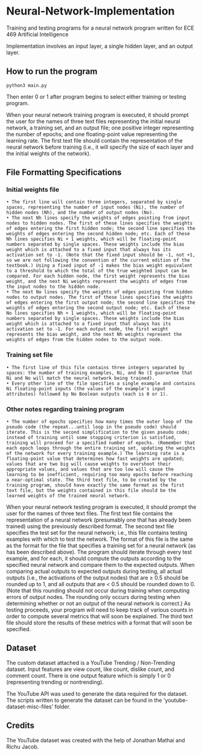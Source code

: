 # Neural-Network-Implementation
Training and testing programs for a neural network program written for ECE 469 Artificial Intelligence

Implementation involves an input layer, a single hidden layer, and an output layer.

## How to run the program

```
python3 main.py
```
Then enter 0 or 1 after program begins to select either training or testing program.

When your neural network training program is executed, it should prompt the user for the names of three text files representing the initial neural network, a training set, and an output file; one positive integer representing the number of epochs; and one floating-point value representing the learning rate. The first text file should contain the representation of the neural network before training (i.e., it will specify the size of each layer and the initial weights of the network). 

## File Formatting Specifications

### Initial weights file

    • The first line will contain three integers, separated by single spaces, representing the number of input nodes (Ni), the number of hidden nodes (Nh), and the number of output nodes (No).
    • The next Nh lines specify the weights of edges pointing from input nodes to hidden nodes. The first of these lines specifies the weights of edges entering the first hidden node; the second line specifies the weights of edges entering the second hidden node; etc. Each of these Nh lines specifies Ni + 1 weights, which will be floating-point numbers separated by single spaces. These weights include the bias weight which is attached to a fixed input that always has its activation set to -1. (Note that the fixed input should be -1, not +1, so we are not following the convention of the current edition of the textbook.) Using a fixed input of -1 makes the bias weight equivalent to a threshold to which the total of the true weighted input can be compared. For each hidden node, the first weight represents the bias weight, and the next Ni weights represent the weights of edges from the input nodes to the hidden node.
    • The next No lines specify the weights of edges pointing from hidden nodes to output nodes. The first of these lines specifies the weights of edges entering the first output node; the second line specifies the weights of edges entering the second output node; etc. Each of these No lines specifies Nh + 1 weights, which will be floating-point numbers separated by single spaces. These weights include the bias weight which is attached to a fixed input that always has its activation set to -1. For each output node, the first weight represents the bias weight, and the next Nh weights represent the weights of edges from the hidden nodes to the output node.



### Training set file
    • The first line of this file contains three integers separated by spaces: the number of training examples, Ni, and No (I guarantee that Ni and No will match the neural network being trained). 
    • Every other line of the file specifies a single example and contains Ni floating-point inputs (the values of the example's input attributes) followed by No Boolean outputs (each is 0 or 1). 

### Other notes regarding training program
    • The number of epochs specifies how many times the outer loop of the pseudo code (the repeat...until loop in the pseudo code) should iterate. This is the second simplification to the given pseudo code; instead of training until some stopping criterion is satisfied, training will proceed for a specified number of epochs. (Remember that each epoch loops through the entire training set, updating the weights of the network for every training example.) The learning rate is a floating-point value that determines how fast weights are updated; values that are two big will cause weights to overshoot their appropriate values, and values that are too low will cause the learning to be inefficient, requiring too many epochs before reaching a near-optimal state. The third text file, to be created by the training program, should have exactly the same format as the first text file, but the weights contained in this file should be the learned weights of the trained neural network.

When your neural network testing program is executed, it should prompt the user for the names of three text files. The first text file contains the representation of a neural network (presumably one that has already been trained) using the previously described format. The second text file specifies the test set for the neural network; i.e., this file contains testing examples with which to test the network. The format of this file is the same as the format for the file that specifies a training set for a neural network (as has been described above). The program should iterate through every test example, and for each, it should compute the outputs according to the specified neural network and compare them to the expected outputs. When comparing actual outputs to expected outputs during testing, all actual outputs (i.e., the activations of the output nodes) that are ≥ 0.5 should be rounded up to 1, and all outputs that are < 0.5 should be rounded down to 0. (Note that this rounding should not occur during training when computing errors of output nodes. The rounding only occurs during testing when determining whether or not an output of the neural network is correct.) As testing proceeds, your program will need to keep track of various counts in order to compute several metrics that will soon be explained. The third text file should store the results of these metrics with a format that will soon be specified.

## Dataset
The custom dataset attached is a YouTube Trending / Non-Trending dataset. Input features are view count, like count, dislike count, and comment count. There is one output feature which is simply 1 or 0 (representing trending or nontrending). 

The YouTube API was used to generate the data required for the dataset. The scripts written to generate the dataset can be found in the 'youtube-dataset-misc-files' folder.

## Credits
The YouTube dataset was created with the help of Jonathan Mathai and Richu Jacob.
